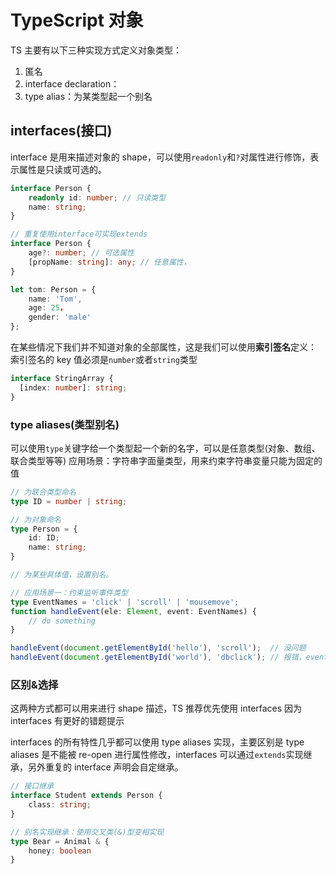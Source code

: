 # TypeScript 对象

TS 主要有以下三种实现方式定义对象类型：

1. 匿名
2. interface declaration：
3. type alias：为某类型起一个别名

## interfaces(接口)

interface 是用来描述对象的 shape，可以使用`readonly`和`?`对属性进行修饰，表示属性是只读或可选的。

```TypeScript
interface Person {
    readonly id: number; // 只读类型
    name: string;
}

// 重复使用interface可实现extends
interface Person {
    age?: number; // 可选属性
    [propName: string]: any; // 任意属性，
}

let tom: Person = {
    name: 'Tom',
    age: 25，
    gender: 'male'
};
```

在某些情况下我们并不知道对象的全部属性，这是我们可以使用**索引签名**定义：
索引签名的 key 值必须是`number`或者`string`类型

```TypeScript
interface StringArray {
  [index: number]: string;
}
```

### type aliases(类型别名)

可以使用`type`关键字给一个类型起一个新的名字，可以是任意类型(对象、数组、联合类型等等)
应用场景：字符串字面量类型，用来约束字符串变量只能为固定的值

```TypeScript
// 为联合类型命名
type ID = number | string;

// 为对象命名
type Person = {
    id: ID;
    name: string;
}

// 为某些具体值，设置别名。

// 应用场景一：约束监听事件类型
type EventNames = 'click' | 'scroll' | 'mousemove';
function handleEvent(ele: Element, event: EventNames) {
    // do something
}

handleEvent(document.getElementById('hello'), 'scroll');  // 没问题
handleEvent(document.getElementById('world'), 'dbclick'); // 报错，event 不能为 'dbclick'
```

### 区别&选择

这两种方式都可以用来进行 shape 描述，TS 推荐优先使用 interfaces 因为 interfaces 有更好的错题提示

interfaces 的所有特性几乎都可以使用 type aliases 实现，主要区别是 type aliases 是不能被 re-open 进行属性修改，interfaces 可以通过`extends`实现继承，另外重复的 interface 声明会自定继承。

```TypeScript
// 接口继承
interface Student extends Person {
    class: string;
}

// 别名实现继承：使用交叉类(&)型变相实现
type Bear = Animal & {
    honey: boolean
}
```
